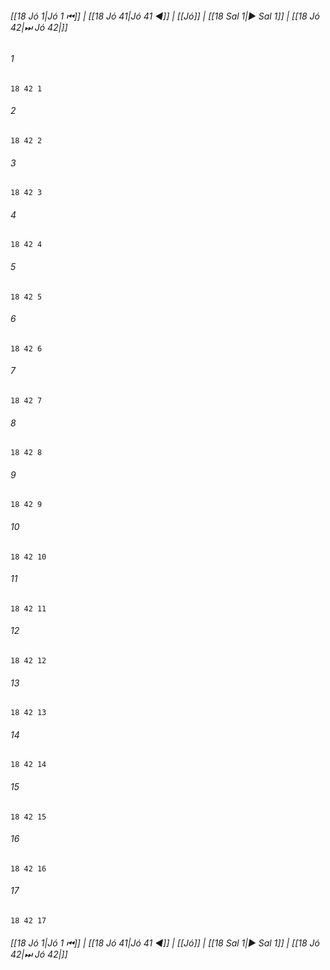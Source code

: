 
###### [[18 Jó 1|Jó 1 ⏮]] | [[18 Jó 41|Jó 41 ◀]] | [[Jó]] | [[18 Sal 1|▶ Sal 1]] | [[18 Jó 42|⏭ Jó 42|]]

###### 1
``` verse
18 42 1 
```
###### 2
``` verse
18 42 2 
```
###### 3
``` verse
18 42 3 
```
###### 4
``` verse
18 42 4 
```
###### 5
``` verse
18 42 5 
```
###### 6
``` verse
18 42 6 
```
###### 7
``` verse
18 42 7 
```
###### 8
``` verse
18 42 8 
```
###### 9
``` verse
18 42 9 
```
###### 10
``` verse
18 42 10 
```
###### 11
``` verse
18 42 11 
```
###### 12
``` verse
18 42 12 
```
###### 13
``` verse
18 42 13 
```
###### 14
``` verse
18 42 14 
```
###### 15
``` verse
18 42 15 
```
###### 16
``` verse
18 42 16 
```
###### 17
``` verse
18 42 17 
```

###### [[18 Jó 1|Jó 1 ⏮]] | [[18 Jó 41|Jó 41 ◀]] | [[Jó]] | [[18 Sal 1|▶ Sal 1]] | [[18 Jó 42|⏭ Jó 42|]]

